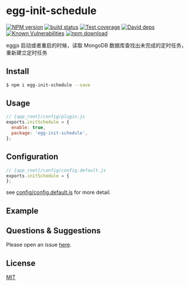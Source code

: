 # egg-init-schedule

[![NPM version][npm-image]][npm-url]
[![build status][travis-image]][travis-url]
[![Test coverage][codecov-image]][codecov-url]
[![David deps][david-image]][david-url]
[![Known Vulnerabilities][snyk-image]][snyk-url]
[![npm download][download-image]][download-url]

[npm-image]: https://img.shields.io/npm/v/egg-init-schedule.svg?style=flat-square
[npm-url]: https://npmjs.org/package/egg-init-schedule
[travis-image]: https://img.shields.io/travis/eggjs/egg-init-schedule.svg?style=flat-square
[travis-url]: https://travis-ci.org/eggjs/egg-init-schedule
[codecov-image]: https://img.shields.io/codecov/c/github/eggjs/egg-init-schedule.svg?style=flat-square
[codecov-url]: https://codecov.io/github/eggjs/egg-init-schedule?branch=master
[david-image]: https://img.shields.io/david/eggjs/egg-init-schedule.svg?style=flat-square
[david-url]: https://david-dm.org/eggjs/egg-init-schedule
[snyk-image]: https://snyk.io/test/npm/egg-init-schedule/badge.svg?style=flat-square
[snyk-url]: https://snyk.io/test/npm/egg-init-schedule
[download-image]: https://img.shields.io/npm/dm/egg-init-schedule.svg?style=flat-square
[download-url]: https://npmjs.org/package/egg-init-schedule


<!--
Description here.
-->

eggjs 启动或者重启的时候，读取 MongoDB 数据库查找出未完成的定时任务，重新建立定时任务


## Install

```bash
$ npm i egg-init-schedule --save
```

## Usage

```js
// {app_root}/config/plugin.js
exports.initSchedule = {
  enable: true,
  package: 'egg-init-schedule',
};
```

## Configuration

```js
// {app_root}/config/config.default.js
exports.initSchedule = {
};
```

see [config/config.default.js](config/config.default.js) for more detail.

## Example

<!-- example here -->

## Questions & Suggestions

Please open an issue [here](https://github.com/eggjs/egg/issues).

## License

[MIT](LICENSE)
